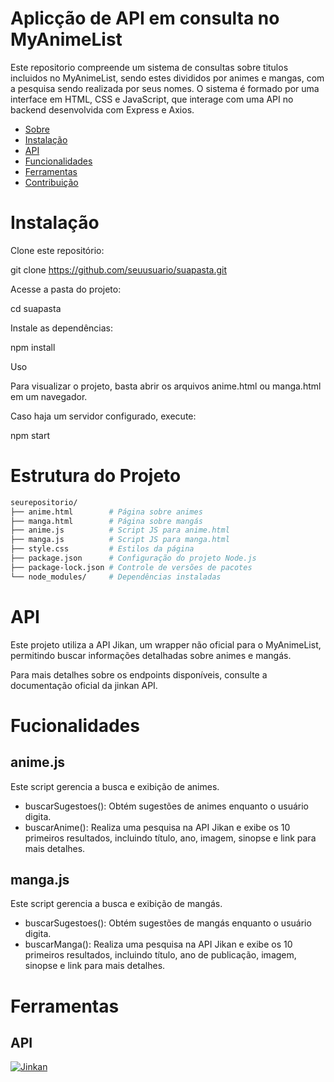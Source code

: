 # 



# Aplicção de API em consulta no MyAnimeList

Este repositorio compreende um sistema de consultas sobre titulos incluidos no MyAnimeList, sendo estes divididos por animes e mangas, com a pesquisa sendo realizada por seus nomes. O sistema é formado por uma interface em HTML, CSS e JavaScript, que interage com uma API no backend desenvolvida com Express e Axios.

- [Sobre](#sobre)
- [Instalação](#instalação)
- [API](#API)
- [Funcionalidades](#Funcionalidades)
- [Ferramentas](#licença)
- [Contribuição](#contribuição)

# Instalação

Clone este repositório:

git clone https://github.com/seuusuario/suapasta.git

Acesse a pasta do projeto:

cd suapasta

Instale as dependências:

npm install

Uso

Para visualizar o projeto, basta abrir os arquivos anime.html ou manga.html em um navegador.

Caso haja um servidor configurado, execute:

npm start

# Estrutura do Projeto

  ```bash
  seurepositorio/
  ├── anime.html        # Página sobre animes
  ├── manga.html        # Página sobre mangás
  ├── anime.js          # Script JS para anime.html
  ├── manga.js          # Script JS para manga.html
  ├── style.css         # Estilos da página
  ├── package.json      # Configuração do projeto Node.js
  ├── package-lock.json # Controle de versões de pacotes
  └── node_modules/     # Dependências instaladas
  ```


# API 

Este projeto utiliza a API Jikan, um wrapper não oficial para o MyAnimeList, permitindo buscar informações detalhadas sobre animes e mangás.

Para mais detalhes sobre os endpoints disponíveis, consulte a documentação oficial da jinkan API.


# Fucionalidades

## anime.js

Este script gerencia a busca e exibição de animes.

- buscarSugestoes(): Obtém sugestões de animes enquanto o usuário digita.
- buscarAnime(): Realiza uma pesquisa na API Jikan e exibe os 10 primeiros resultados, incluindo título, ano, imagem, sinopse e link para mais detalhes.

## manga.js

Este script gerencia a busca e exibição de mangás.

- buscarSugestoes(): Obtém sugestões de mangás enquanto o usuário digita.
- buscarManga(): Realiza uma pesquisa na API Jikan e exibe os 10 primeiros resultados, incluindo título, ano de publicação, imagem, sinopse e link para mais detalhes.

# Ferramentas




## API
[![Jinkan](https://img.shields.io/badge/Jinkan-121414?style=for-the-badge&labelColor=DBE6FF&color=121414)](https://jikan.moe)



